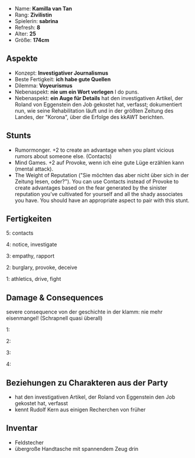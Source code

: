 * Name: **Kamilla van Tan**
* Rang: **Zivilistin**
* Spielerin: **sabrina**
* Refresh: **8**
* Alter: **25**
* Größe: **174cm**

## Aspekte

* Konzept: **Investigativer Journalismus**  
* Beste Fertigkeit: **ich habe gute Quellen**  
* Dilemma: **Voyeurismus**
* Nebenaspekt: **nie um ein Wort verlegen**
 I do puns.
* Nebenaspekt: **ein Auge für Details**
 hat den investigativen Artikel, der Roland von Eggenstein den Job gekostet hat, verfasst; dokumentiert nun, wie seine Rehabilitation läuft und in der größten Zeitung des Landes, der "Korona", über die Erfolge des kkAWT berichten.

## Stunts
* Rumormonger. +2 to create an advantage when you plant vicious rumors about someone else. (Contacts)
* Mind Games. +2 auf Provoke, wenn ich eine gute Lüge erzählen kann (mental attack).
* The Weight of Reputation ("Sie möchten das aber nicht über sich in der Zeitung lesen, oder?"). You can use Contacts instead of Provoke to create advantages based on the fear generated by the sinister reputation you’ve cultivated for yourself and all the shady associates you have. You should have an appropriate aspect to pair with this stunt.




## Fertigkeiten

5: contacts

4: notice, investigate 

3: empathy, rapport

2: burglary, provoke, deceive

1: athletics, drive, fight

## Damage & Consequences
severe consequence von der geschichte in der klamm: nie mehr eisenmangel! (Schrapnell quasi überall)

1:  

2:  

3: 

4: 

## Beziehungen zu Charakteren aus der Party
* hat den investigativen Artikel, der Roland von Eggenstein den Job gekostet hat, verfasst
* kennt Rudolf Kern aus einigen Recherchen von früher

## Inventar
* Feldstecher
* übergroße Handtasche mit spannendem Zeug drin

